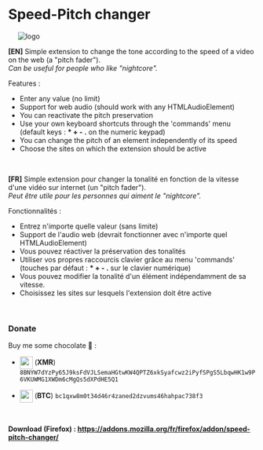 # Speed-Pitch changer

&nbsp;&nbsp;&nbsp;&nbsp; ![logo](/icons/border-128.png)

**[EN]** Simple extension to change the tone according to the speed of a video on the web (a "pitch fader"). <br/>_Can be useful for people who like "nightcore"._

Features :
- Enter any value (no limit)
- Support for web audio (should work with any HTMLAudioElement)
- You can reactivate the pitch preservation
- Use your own keyboard shortcuts through the 'commands' menu (default keys : __* + - .__ on the numeric keypad)
- You can change the pitch of an element independently of its speed
- Choose the sites on which the extension should be active

<br/>

**[FR]** Simple extension pour changer la tonalité en fonction de la vitesse d'une vidéo sur internet (un "pitch fader"). <br/>_Peut être utile pour les personnes qui aiment le "nightcore"._

Fonctionnalités :
- Entrez n'importe quelle valeur (sans limite)
- Support de l'audio web (devrait fonctionner avec n'importe quel HTMLAudioElement)
- Vous pouvez réactiver la préservation des tonalités
- Utiliser vos propres raccourcis clavier grâce au menu 'commands' (touches par défaut : __* + - .__ sur le clavier numérique)
- Vous pouvez modifier la tonalité d'un élément indépendamment de sa vitesse.
- Choisissez les sites sur lesquels l'extension doit être active

<br/>


### Donate
Buy me some chocolate 🍫 : <br>
 - <img src="https://cryptologos.cc/logos/monero-xmr-logo.svg" width="26px" align="center"> (**XMR**) `8BNYW7dYzPy65J9ksFdVJLSemaHGtwKW4QPTZ6xkSyafcwz2iPyfSPgS5LbqwHK1w9P6VKUWMG1XWDm6cMgQs5dXPdHE5Q1`

 - <img src="https://cryptologos.cc/logos/bitcoin-btc-logo.svg" width="26px" align="center"> (**BTC**) `bc1qxw8m0t34d46r4zaned2dzvums46hahpac738f3`

<br>

**Download (Firefox) : https://addons.mozilla.org/fr/firefox/addon/speed-pitch-changer/**
